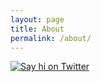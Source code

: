 ```yaml
---
layout: page
title: About
permalink: /about/
---
```


[![Say hi on Twitter](https://pbs.twimg.com/profile_images/968549065284874240/zWqqZtpn_400x400.jpg)](https://twitter.com/simpolism)
